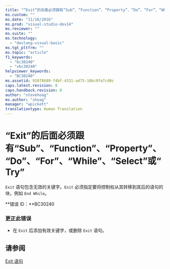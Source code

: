 ```yaml
---
title: "“Exit”的后面必须跟有“Sub”、“Function”、“Property”、“Do”、“For”、“While”、“Select”或“Try” | Microsoft Docs"
ms.custom: ""
ms.date: "11/16/2016"
ms.prod: "visual-studio-dev14"
ms.reviewer: ""
ms.suite: ""
ms.technology: 
  - "devlang-visual-basic"
ms.tgt_pltfrm: ""
ms.topic: "article"
f1_keywords: 
  - "bc30240"
  - "vbc30240"
helpviewer_keywords: 
  - "BC30240"
ms.assetid: 91078689-f4bf-4331-a475-10bc9fe7cd0c
caps.latest.revision: 8
caps.handback.revision: 8
author: "stevehoag"
ms.author: "shoag"
manager: "wpickett"
translationtype: Human Translation
---
```

# “Exit”的后面必须跟有“Sub”、“Function”、“Property”、“Do”、“For”、“While”、“Select”或“Try”
`Exit` 语句包含无效的关键字。`Exit` 必须指定要将控制权从其转移到其后的语句的块，例如 `End While`。  
  
 **错误 ID：**BC30240  
  
### 更正此错误  
  
-   在 `Exit` 后添加有效关键字，或删除 `Exit` 语句。  
  
## 请参阅  
 [Exit 语句](../../visual-basic/language-reference/statements/exit-statement.md)